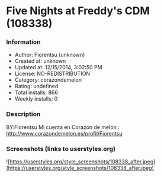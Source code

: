 # Five Nights at Freddy's  CDM (108338)

### Information
- Author: Fiorentsu (unknown)
- Created at: unknown
- Updated at: 12/15/2014, 3:02:50 PM
- License: NO-REDISTRIBUTION
- Category: corazondemelon
- Rating: undefined
- Total installs: 866
- Weekly installs: 0


### Description
BY:Fiorentsu
Mi cuenta en Corazón de melón : http://www.corazondemelon.es/profil/Fiorentsu


### Screenshots (links to userstyles.org)
![https://userstyles.org/style_screenshots/108338_after.jpeg](https://userstyles.org/style_screenshots/108338_after.jpeg)


